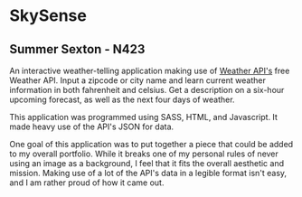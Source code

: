 # SkySense

## Summer Sexton - N423

An interactive weather-telling application making use of [Weather API's](https://www.weatherapi.com/) free Weather API. Input a zipcode or city name and learn current weather information in both fahrenheit and celsius. Get a description on a six-hour upcoming forecast, as well as the next four days of weather.

This application was programmed using SASS, HTML, and Javascript. It made heavy use of the API's JSON for data.

One goal of this application was to put together a piece that could be added to my overall portfolio. While it breaks one of my personal rules of never using an image as a background, I feel that it fits the overall aesthetic and mission. Making use of a lot of the API's data in a legible format isn't easy, and I am rather proud of how it came out.
